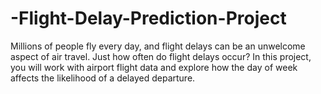 # -Flight-Delay-Prediction-Project
Millions of people fly every day, and flight delays can be an unwelcome aspect of air travel. Just how often do flight delays occur?  In this project, you will work with airport flight data and explore how the day of week affects the likelihood of a delayed departure.
